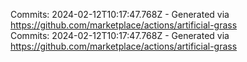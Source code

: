 Commits: 2024-02-12T10:17:47.768Z - Generated via https://github.com/marketplace/actions/artificial-grass
<br>
Commits: 2024-02-12T10:17:47.768Z - Generated via https://github.com/marketplace/actions/artificial-grass
<br>
